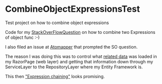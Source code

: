 # CombineObjectExpressionsTest
Test project on how to combine object expressions

Code for my [StackOverFlowQuestion](https://stackoverflow.com/questions/55440167/how-to-merge-object-expressions?noredirect=1#comment97597118_55440167) on how to combine two Expressions of object func :-)

I also filed an issue at [Atomapper](https://github.com/AutoMapper/AutoMapper/issues/3018#issuecomment-478276913) that prompted the SO question.


The reason I was doing this was to control what [related data](https://docs.microsoft.com/en-us/ef/core/querying/related-data?fbclid=IwAR0bWnQ_nHyVxVVAc8vE7JYZmaQJ34i52AS0etPCXGAaYNTy67yA6uWJZIE) was loaded in my RazorPage (web layer) and getting that information down through my ServiceLayer to the RepositoryLayer where my Entity Framework is.

This then ["Expression chaining"](http://stevesspace.com/2016/06/chaining-expressions-in-c/) looks promising.
